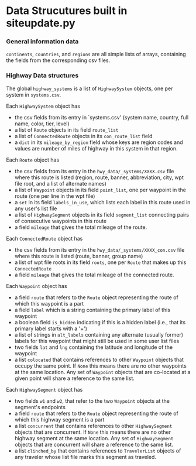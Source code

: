 # Data Strucutures built in siteupdate.py

### General information data
`continents`, `countries`, and `regions` are all simple lists of arrays, containing the fields from the corresponding csv files.

### Highway Data structures

The global `highway_systems` is a list of `HighwaySystem` objects, one per system in `systems.csv`.

Each `HighwaySystem` object has 
* the csv fields from its entry in `systems.csv' (system name, country, full name, color, tier, level)
* a list of `Route` objects in its field `route_list`
* a list of `ConnectedRoute` objects in its `con_route_list` field
* a `dict` in its `mileage_by_region` field whose keys are region codes and values are number of miles of highway in this system in that region.

Each `Route` object has
* the csv fields from its entry in the `hwy_data/_systems/XXXX.csv` file where this route is listed (region, route, banner, abbreviation, city, wpt file root, and a list of alternate names)
* a list of `Waypoint` objects in its field `point_list`, one per waypoint in the route (one per line in the wpt file)
* a `set` in its field `labels_in_use`, which lists each label in this route used in any user's list file
* a list of `HighwaySegment` objects in its field `segment_list` connecting pairs of consecutive waypoints in this route
* a field `mileage` that gives the total mileage of the route.

Each `ConnectedRoute` object has
* the csv fields from its entry in the `hwy_data/_systems/XXXX_con.csv` file where this route is listed (route, banner, group name)
* a list of wpt file roots in its field `roots`, one per `Route` that makes up this `ConnectedRoute`
* a field `mileage` that gives the total mileage of the connected route.

Each `Waypoint` object has
* a field `route` that refers to the `Route` object representing the route of which this waypoint is a part
* a field `label` which is a string containing the primary label of this waypoint
* a boolean field `is_hidden` indicating if this is a hidden label (i.e., that its primary label starts with a '+')
* a list of strings in `alt_labels` containing any alternate (usually former) labels for this waypoint that might still be used in some user list files
* two fields `lat` and `lng` containing the latitude and longitude of the waypoint
* a list `colocated` that contains references to other `Waypoint` objects that occupy the same point.  If `None` this means there are no other waypoints at the same location.  Any set of `Waypoint` objects that are co-located at a given point will share a reference to the same list.

Each `HighwaySegment` object has
* two fields `w1` and `w2`, that refer to the two `Waypoint` objects at the segment's endpoints
* a field `route` that refers to the `Route` object representing the route of which this highway segment is a part
* a list `concurrent` that contains references to other `HighwaySegment` objects that are concurrent.  If `None` this means there are no other highway segment at the same location.  Any set of `HighwaySegment` objects that are concurrent will share a reference to the same list.
* a list `clinched_by` that contains references to `TravelerList` objects of any traveler whose list file marks this segment as traveled.



